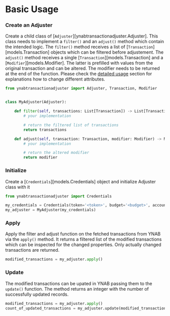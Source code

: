 # Basic Usage

### Create an Adjuster
Create a child class of [`Adjuster`][ynabtransactionadjuster.Adjuster].
This class needs to implement a `filter()` and an `adjust()` method which contain the intended logic. The `filter()`
method receives a list of [`Transaction`][models.Transaction] objects which can be filtered before 
adjustement. The `adjust()` method receives a single [`Transaction`][models.Transaction] and a 
[`Modifier`][models.Modifier]. The latter is prefilled with values from the original transaction and can be altered. 
The modifier needs to be returned at the end of the function. 
Please check the [detailed usage](detailed_usage.md) section for explanations how to change different attributes.

```py
from ynabtransactionadjuster import Adjuster, Transaction, Modifier


class MyAdjuster(Adjuster):

	def filter(self, transactions: List[Transaction]) -> List[Transaction]:
		# your implementation

		# return the filtered list of transactions
		return transactions

	def adjust(self, transaction: Transaction, modifier: Modifier) -> Modifier:
		# your implementation

		# return the altered modifier
		return modifier
```

### Initialize
Create a [`Credentials`][models.Credentials] object and initialize Adjuster class with it
```py
from ynabtransactionadjuster import Credentials

my_credentials = Credentials(token='<token>', budget='<budget>', account='<account>')
my_adjuster = MyAdjuster(my_credentials)
```

### Apply
Apply the filter and adjust function on the fetched transactions from YNAB via the `apply()` method. It 
returns a filtered list of the modified transactions which can be inspected for the changed properties. Only 
actually changed transactions are returned.
```py
modified_transactions = my_adjuster.apply()
```

### Update
The modified transactions can be upated in YNAB passing them to the `update()` function. The method returns an integer 
with the number of successfully updated records.
```py
modified_transactions = my_adjuster.apply()
count_of_updated_transactions = my_adjuster.update(modified_transactions)
```
